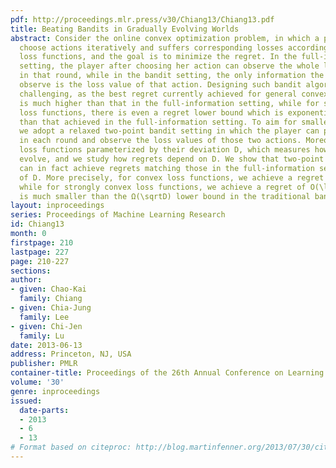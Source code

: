 ```yaml
---
pdf: http://proceedings.mlr.press/v30/Chiang13/Chiang13.pdf
title: Beating Bandits in Gradually Evolving Worlds
abstract: Consider the online convex optimization problem, in which a player has to
  choose actions iteratively and suffers corresponding losses according to some convex
  loss functions, and the goal is to minimize the regret. In the full-information
  setting, the player after choosing her action can observe the whole loss function
  in that round, while in the bandit setting, the only information the player can
  observe is the loss value of that action. Designing such bandit algorithms appears
  challenging, as the best regret currently achieved for general convex loss functions
  is much higher than that in the full-information setting, while for strongly convex
  loss functions, there is even a regret lower bound which is exponentially higher
  than that achieved in the full-information setting. To aim for smaller regrets,
  we adopt a relaxed two-point bandit setting in which the player can play two actions
  in each round and observe the loss values of those two actions. Moreover, we consider
  loss functions parameterized by their deviation D, which measures how fast they
  evolve, and we study how regrets depend on D. We show that two-point bandit algorithms
  can in fact achieve regrets matching those in the full-information setting in terms
  of D. More precisely, for convex loss functions, we achieve a regret of O(\sqrtD),
  while for strongly convex loss functions, we achieve a regret of O(\ln D), which
  is much smaller than the Ω(\sqrtD) lower bound in the traditional bandit setting.
layout: inproceedings
series: Proceedings of Machine Learning Research
id: Chiang13
month: 0
firstpage: 210
lastpage: 227
page: 210-227
sections: 
author:
- given: Chao-Kai
  family: Chiang
- given: Chia-Jung
  family: Lee
- given: Chi-Jen
  family: Lu
date: 2013-06-13
address: Princeton, NJ, USA
publisher: PMLR
container-title: Proceedings of the 26th Annual Conference on Learning Theory
volume: '30'
genre: inproceedings
issued:
  date-parts:
  - 2013
  - 6
  - 13
# Format based on citeproc: http://blog.martinfenner.org/2013/07/30/citeproc-yaml-for-bibliographies/
---
```

